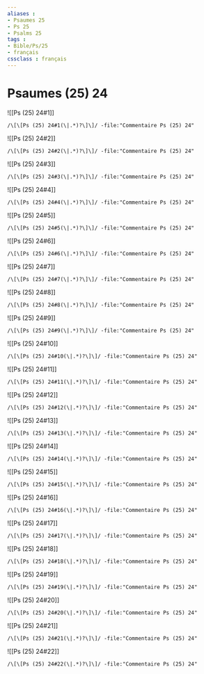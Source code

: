 ```yaml
---
aliases : 
- Psaumes 25
- Ps 25
- Psalms 25
tags : 
- Bible/Ps/25
- français
cssclass : français
---
```


# Psaumes (25) 24

![[Ps (25) 24#1]]

```query
/\[\[Ps (25) 24#1(\|.*)?\]\]/ -file:"Commentaire Ps (25) 24"
```

![[Ps (25) 24#2]]

```query
/\[\[Ps (25) 24#2(\|.*)?\]\]/ -file:"Commentaire Ps (25) 24"
```

![[Ps (25) 24#3]]

```query
/\[\[Ps (25) 24#3(\|.*)?\]\]/ -file:"Commentaire Ps (25) 24"
```

![[Ps (25) 24#4]]

```query
/\[\[Ps (25) 24#4(\|.*)?\]\]/ -file:"Commentaire Ps (25) 24"
```

![[Ps (25) 24#5]]

```query
/\[\[Ps (25) 24#5(\|.*)?\]\]/ -file:"Commentaire Ps (25) 24"
```

![[Ps (25) 24#6]]

```query
/\[\[Ps (25) 24#6(\|.*)?\]\]/ -file:"Commentaire Ps (25) 24"
```

![[Ps (25) 24#7]]

```query
/\[\[Ps (25) 24#7(\|.*)?\]\]/ -file:"Commentaire Ps (25) 24"
```

![[Ps (25) 24#8]]

```query
/\[\[Ps (25) 24#8(\|.*)?\]\]/ -file:"Commentaire Ps (25) 24"
```

![[Ps (25) 24#9]]

```query
/\[\[Ps (25) 24#9(\|.*)?\]\]/ -file:"Commentaire Ps (25) 24"
```

![[Ps (25) 24#10]]

```query
/\[\[Ps (25) 24#10(\|.*)?\]\]/ -file:"Commentaire Ps (25) 24"
```

![[Ps (25) 24#11]]

```query
/\[\[Ps (25) 24#11(\|.*)?\]\]/ -file:"Commentaire Ps (25) 24"
```

![[Ps (25) 24#12]]

```query
/\[\[Ps (25) 24#12(\|.*)?\]\]/ -file:"Commentaire Ps (25) 24"
```

![[Ps (25) 24#13]]

```query
/\[\[Ps (25) 24#13(\|.*)?\]\]/ -file:"Commentaire Ps (25) 24"
```

![[Ps (25) 24#14]]

```query
/\[\[Ps (25) 24#14(\|.*)?\]\]/ -file:"Commentaire Ps (25) 24"
```

![[Ps (25) 24#15]]

```query
/\[\[Ps (25) 24#15(\|.*)?\]\]/ -file:"Commentaire Ps (25) 24"
```

![[Ps (25) 24#16]]

```query
/\[\[Ps (25) 24#16(\|.*)?\]\]/ -file:"Commentaire Ps (25) 24"
```

![[Ps (25) 24#17]]

```query
/\[\[Ps (25) 24#17(\|.*)?\]\]/ -file:"Commentaire Ps (25) 24"
```

![[Ps (25) 24#18]]

```query
/\[\[Ps (25) 24#18(\|.*)?\]\]/ -file:"Commentaire Ps (25) 24"
```

![[Ps (25) 24#19]]

```query
/\[\[Ps (25) 24#19(\|.*)?\]\]/ -file:"Commentaire Ps (25) 24"
```

![[Ps (25) 24#20]]

```query
/\[\[Ps (25) 24#20(\|.*)?\]\]/ -file:"Commentaire Ps (25) 24"
```

![[Ps (25) 24#21]]

```query
/\[\[Ps (25) 24#21(\|.*)?\]\]/ -file:"Commentaire Ps (25) 24"
```

![[Ps (25) 24#22]]

```query
/\[\[Ps (25) 24#22(\|.*)?\]\]/ -file:"Commentaire Ps (25) 24"
```

